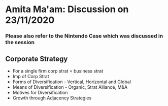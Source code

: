 # Amita Ma'am: Discussion on 23/11/2020

### Please also refer to the Nintendo Case which was discussed in the session

## Corporate Strategy
- For a single firm corp strat = business strat
- Imp of Corp Strat
- Forms of Diversification - Vertical, Horizontal and Global
- Means of Diversification - Organic, Strat Alliance, M&A
- Motives for Diversification
- Growth through Adjacency Strategies
